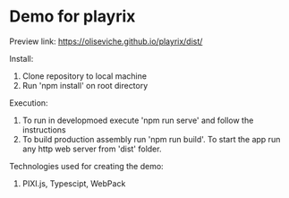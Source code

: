 # Demo for playrix

Preview link: https://oliseviche.github.io/playrix/dist/

Install:
1. Clone repository to local machine
2. Run 'npm install' on root directory

Execution:
1. To run in developmoed execute 'npm run serve' and follow the instructions
2. To build production assembly run 'npm run build'. To start the app run any http web server from 'dist' folder.

Technologies used for creating the demo: 
1. PIXI.js, Typescipt, WebPack